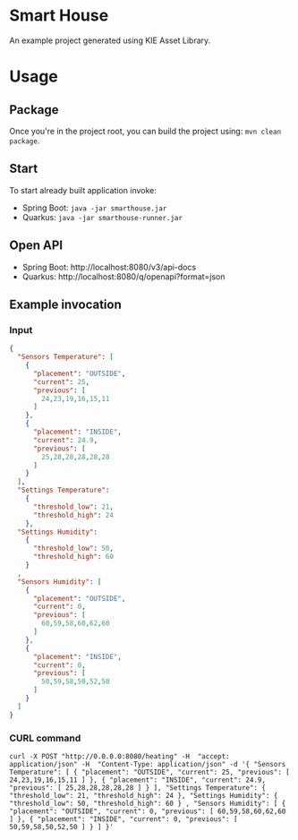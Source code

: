 # Smart House
An example project generated using KIE Asset Library.

# Usage
## Package
Once you're in the project root, you can build the project using:
`mvn clean package`.

## Start
To start already built application invoke:
* Spring Boot: `java -jar smarthouse.jar`
* Quarkus: `java -jar smarthouse-runner.jar`

## Open API
* Spring Boot: http://localhost:8080/v3/api-docs
* Quarkus: http://localhost:8080/q/openapi?format=json

## Example invocation
### Input
```json
{
  "Sensors Temperature": [
    {
      "placement": "OUTSIDE",
      "current": 25,
      "previous": [
        24,23,19,16,15,11
      ]
    },
    {
      "placement": "INSIDE",
      "current": 24.9,
      "previous": [
        25,28,28,28,28,28
      ]
    }
  ],
  "Settings Temperature":
    {
      "threshold_low": 21,
      "threshold_high": 24
    },
  "Settings Humidity":
    {
      "threshold_low": 50,
      "threshold_high": 60
    }
  ,
  "Sensors Humidity": [
    {
      "placement": "OUTSIDE",
      "current": 0,
      "previous": [
        60,59,58,60,62,60
      ]
    },
    {
      "placement": "INSIDE",
      "current": 0,
      "previous": [
        50,59,58,50,52,50
      ]
    }
  ]
}
```
### CURL command
```
curl -X POST "http://0.0.0.0:8080/heating" -H  "accept: application/json" -H  "Content-Type: application/json" -d '{ "Sensors Temperature": [ { "placement": "OUTSIDE", "current": 25, "previous": [ 24,23,19,16,15,11 ] }, { "placement": "INSIDE", "current": 24.9, "previous": [ 25,28,28,28,28,28 ] } ], "Settings Temperature": { "threshold_low": 21, "threshold_high": 24 }, "Settings Humidity": { "threshold_low": 50, "threshold_high": 60 } , "Sensors Humidity": [ { "placement": "OUTSIDE", "current": 0, "previous": [ 60,59,58,60,62,60 ] }, { "placement": "INSIDE", "current": 0, "previous": [ 50,59,58,50,52,50 ] } ] }'
```
